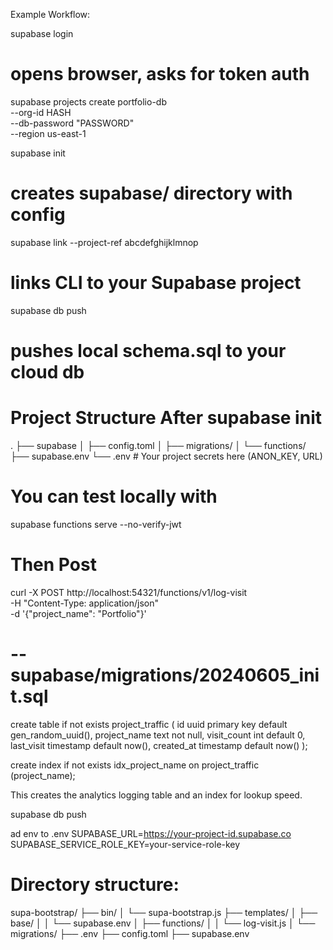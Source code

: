  Example Workflow:

 supabase login
# opens browser, asks for token auth
supabase projects create portfolio-db \
  --org-id HASH \
  --db-password "PASSWORD" \
  --region us-east-1

supabase init
# creates supabase/ directory with config

supabase link --project-ref abcdefghijklmnop
# links CLI to your Supabase project

supabase db push
# pushes local schema.sql to your cloud db




# Project Structure After supabase init
.
├── supabase
│   ├── config.toml
│   ├── migrations/
│   └── functions/
├── supabase.env
└── .env         # Your project secrets here (ANON_KEY, URL)


# You can test locally with 
supabase functions serve --no-verify-jwt

# Then Post

curl -X POST http://localhost:54321/functions/v1/log-visit \
-H "Content-Type: application/json" \
-d '{"project_name": "Portfolio"}'




# -- supabase/migrations/20240605_init.sql

create table if not exists project_traffic (
  id uuid primary key default gen_random_uuid(),
  project_name text not null,
  visit_count int default 0,
  last_visit timestamp default now(),
  created_at timestamp default now()
);

create index if not exists idx_project_name on project_traffic (project_name);



This creates the analytics logging table and an index for lookup speed.

supabase db push


ad env to .env 
SUPABASE_URL=https://your-project-id.supabase.co
SUPABASE_SERVICE_ROLE_KEY=your-service-role-key



# Directory structure:

supa-bootstrap/
├── bin/
│   └── supa-bootstrap.js
├── templates/
│   ├── base/
│   │   └── supabase.env
│   ├── functions/
│   │   └── log-visit.js
│   └── migrations/
├── .env
├── config.toml
├── supabase.env
